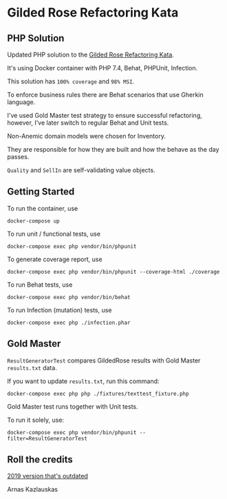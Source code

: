 # Gilded Rose Refactoring Kata
PHP Solution
------------
Updated PHP solution to the [Gilded Rose Refactoring Kata](https://github.com/emilybache/GildedRose-Refactoring-Kata).

It's using Docker container with PHP 7.4, Behat, PHPUnit, Infection.

This solution has `100% coverage` and `98% MSI`.

To enforce business rules there are Behat scenarios that use Gherkin language.

I've used Gold Master test strategy to ensure successful refactoring,
however, I've later switch to regular Behat and Unit tests.

Non-Anemic domain models were chosen for Inventory.

They are responsible for how they are built and how the behave
as the day passes.

`Quality` and `SellIn` are self-validating value objects.

Getting Started
---------------

To run the container, use
```
docker-compose up
```

To run unit / functional tests, use

```
docker-compose exec php vendor/bin/phpunit
```

To generate coverage report, use

```
docker-compose exec php vendor/bin/phpunit --coverage-html ./coverage
```

To run Behat tests, use

```
docker-compose exec php vendor/bin/behat
```

To run Infection (mutation) tests, use

```
docker-compose exec php ./infection.phar
```

Gold Master
---------------

`ResultGeneratorTest` compares GildedRose results with Gold Master `results.txt` data.

If you want to update `results.txt`, run this command:
```
docker-compose exec php php ./fixtures/texttest_fixture.php
```

Gold Master test runs together with Unit tests.

To run it solely, use:

```
docker-compose exec php vendor/bin/phpunit --filter=ResultGeneratorTest
```

Roll the credits
---------------
[2019 version that's outdated](https://github.com/prodigeris/PHP-GildedRose-Refactoring-Kata)

Arnas Kazlauskas
